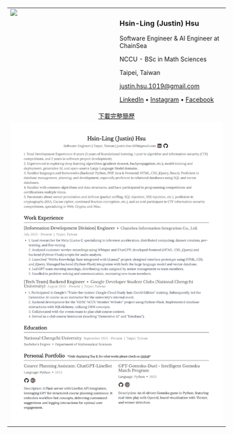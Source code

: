 <table>
  <tr>
    <!-- Top languages card -->
    <td valign="top" width="50%">
      <a href="https://github.com/JustinHsu1019">
        <img src="https://justinhsu-stats.vercel.app/api/top-langs/?username=JustinHsu1019&hide=html" />
      </a>
    </td>
    <!-- Profile Description -->
    <td valign="top" width="50%">
      <h3>Hsin-Ling (Justin) Hsu</h3>
      <p>Software Engineer & AI Engineer at ChainSea</p>
      <p>NCCU - BSc in Math Sciences</p>
      <p>Taipei, Taiwan</p>
      <p><a href="mailto:justin.hsu.1019@gmail.com">justin.hsu.1019@gmail.com</a></p>
      <p>
        <a href="https://www.linkedin.com/in/justinhsu101999/">LinkedIn</a> •
        <a href="https://www.instagram.com/justin.hsu.99/">Instagram</a> •
        <a href="https://www.facebook.com/JustinHsu1019/">Facebook</a>
      </p>
    </td>
  </tr>
  <tr>
    <td colspan="2" valign="top" align="center">
      <a href="https://bit.ly/JustinHsu">下載完整簡歷</a>
    </td>
  </tr>
  <tr>
    <td colspan="2" valign="top">
      <img src="https://github.com/JustinHsu1019/JustinHsu1019/raw/main/JustinHsu_Resume.png" alt="簡歷預覽" />
    </td>
  </tr>
</table>

